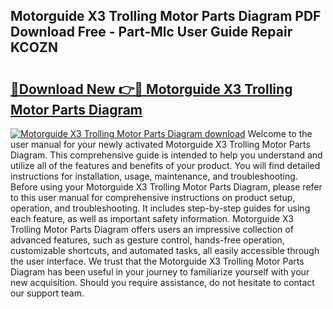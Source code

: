 ## Motorguide X3 Trolling Motor Parts Diagram PDF Download Free - Part-Mlc User Guide Repair KCOZN

# <h2><a href="http://dftsz4.blite.top/?on=Motorguide+X3+Trolling+Motor+Parts+Diagram">🔗Download New 👉🔴 Motorguide X3 Trolling Motor Parts Diagram</a></h2>

[![Motorguide X3 Trolling Motor Parts Diagram download](https://i.imgur.com/lujVjoI.png)](http://dftsz4.blite.top/?on=Motorguide+X3+Trolling+Motor+Parts+Diagram)
Welcome to the user manual for your newly activated Motorguide X3 Trolling Motor Parts Diagram. This comprehensive guide is intended to help you understand and utilize all of the features and benefits of your product. You will find detailed instructions for installation, usage, maintenance, and troubleshooting. Before using your Motorguide X3 Trolling Motor Parts Diagram, please refer to this user manual for comprehensive instructions on product setup, operation, and troubleshooting. It includes step-by-step guides for using each feature, as well as important safety information. Motorguide X3 Trolling Motor Parts Diagram offers users an impressive collection of advanced features, such as gesture control, hands-free operation, customizable shortcuts, and automated tasks, all easily accessible through the user interface. We trust that the Motorguide X3 Trolling Motor Parts Diagram has been useful in your journey to familiarize yourself with your new acquisition. Should you require assistance, do not hesitate to contact our support team.
